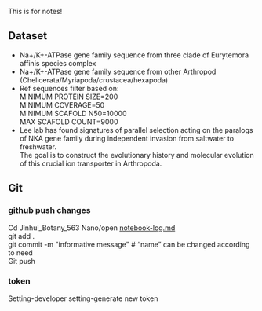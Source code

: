 This is for notes!
## Dataset
* Na+/K+-ATPase gene family sequence from three clade of Eurytemora affinis species complex
* Na+/K+-ATPase gene family sequence from other Arthropod (Chelicerata/Myriapoda/crustacea/hexapoda)  
* Ref sequences filter based on:  
  MINIMUM PROTEIN SIZE=200  
  MINIMUM COVERAGE=50  
  MINIMUM SCAFOLD N50=10000  
  MAX SCAFOLD COUNT=9000
* Lee lab has found signatures of parallel selection acting on the paralogs of NKA gene family during independent invasion from saltwater to freshwater.  
  The goal is to construct the evolutionary history and molecular evolution of this crucial ion transporter in Arthropoda. 
  

## Git
### github push changes

Cd Jinhui_Botany_563 
Nano/open [notebook-log.md](notebook-log.md)  
git add .  
git commit -m "informative message" # “name” can be changed according to need  
Git push 

### token 
Setting-developer setting-generate new token